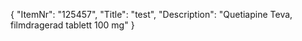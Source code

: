 {
  "ItemNr": "125457",
  "Title": "test",
  "Description": "Quetiapine Teva, filmdragerad tablett 100 mg"
}